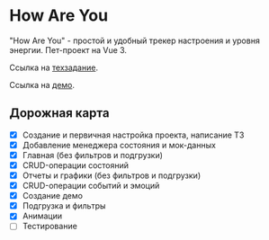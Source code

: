 # How Are You

"How Are You" - простой и удобный трекер настроения и уровня энергии. Пет-проект на Vue 3.

Ссылка на [техзадание](https://docs.google.com/document/d/14AtQS2BN49k68sdFNe2zLWemVrYOitW-8en76a_MS2M/edit).

Ссылка на [демо](https://paulinekorkina.github.io/how-are-you/).

## Дорожная карта

- [x] Создание и первичная настройка проекта, написание ТЗ
- [x] Добавление менеджера состояния и мок-данных
- [x] Главная (без фильтров и подгрузки)
- [x] CRUD-операции состояний
- [x] Отчеты и графики (без фильтров и подгрузки)
- [x] CRUD-операции событий и эмоций
- [x] Создание демо
- [x] Подгрузка и фильтры
- [x] Анимации
- [ ] Тестирование